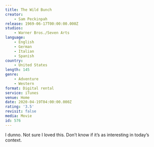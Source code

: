 ```yaml
---
title: The Wild Bunch
creator:
    - Sam Peckinpah
release: 1969-06-17T00:00:00.000Z
studios:
    - Warner Bros./Seven Arts
language:
    - English
    - German
    - Italian
    - Spanish
country:
    - United States
length: 145
genre:
    - Adventure
    - Western
format: Digital rental
service: iTunes
venue: Home
date: 2020-04-19T04:00:00.000Z
rating: '3.5'
revisit: false
media: Movie
id: 576
---
```


I dunno. Not sure I loved this. Don’t know if it’s as interesting in today’s context.

